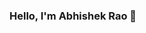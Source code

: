 ### Hello, I'm Abhishek Rao 👋

<!--
**abhishekrao-ux/Abhishekrao-ux** is a ✨ _special_ ✨ repository because its `README.md` (this file) appears on your GitHub profile.

Here are some ideas to get you started:

- 🌱 I’m currently learning Ehical and Django
- 👯 I’m looking to collaborate on Making Python project 
- 🤔 I’m looking for help with SQL and Django
- 💬 Ask me about any GUI project's and website creating 
- 📫 How to reach me: Gamil - abhirao9917@gmail.com, Twitter - @Abhirao9917Rao, Instagram - raoji6791
- 😄 Pronouns: He/His 😊
- ⚡ Fun fact: I spend almost 4 hours a day to understand my codes Errors 😥
